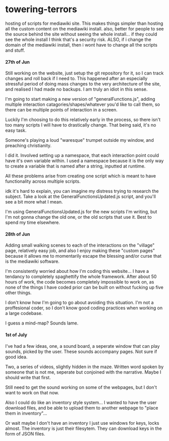 # towering-terrors
hosting of scripts for mediawiki site. This makes things simpler than hosting all the custom content on the mediawiki install.
also, better for people to see the source behind the site without seeing the whole install... if they could see the whole install I think that's a security risk.
ALSO, if i change the domain of the mediawiki install, then i wont have to change all the scripts and stuff.

#### 27th of Jun

Still working on the website, just setup the git repository for it, so I can track changes and roll back if I need to. This happened after an especially stressful period of doing mass changes to the very architecture of the site, and realised I had made no backups. I am truly an idiot in this sense.

I'm going to start making a new version of "generalFunctions.js", adding multiple interaction catagories/shapes/whatever you'd like to call them, so there can be multiple points of interaction in a screen.

Luckily I'm choosing to do this relatively early in the process, so there isn't too many scripts I will have to drastically change. That being said, it's no easy task.

Someone's playing a loud "waresque" trumpet outside my window, and preaching christianity.

I did it. Involved setting up a namespace, that each interaction point could have it's own variable within. I used a namespace because it is the only way to create a variable that is named after a string, inputted at runtime.

All these problems arise from creating one script which is meant to have functionality across multiple scripts.

idk it's hard to explain, you can imagine my distress trying to research the subject. Take a look at the GeneralFunctionsUpdated.js script, and you'll see a bit more what I mean.

I'm using GeneralFunctionsUpdated.js for the new scripts I'm writing, but I'm not gonna change the old one, or the old scripts that use it. Best to spend my time elsewhere.

#### 28th of Jun

Adding small walking scenes to each of the interactions on the "village" page, relatively easy job, and also I enjoy making these "custom pages" because it allows me to momentarily escape the blessing and/or curse that is the mediawiki software.

I'm consistently worried about how I'm coding this website... I have a tendancy to completely spaghettify the whole framework. After about 50 hours of work, the code becomes completely impossible to work on, as none of the things I have coded prior can be built on without fucking up five other things.

I don't know how I'm going to go about avoiding this situation. I'm not a proffesional coder, so I don't know good coding practices when working on a large codebase.

I guess a mind-map? Sounds lame.

#### 1st of July

I've had a few ideas, one, a sound board, a seperate window that can play sounds, picked by the user. These sounds accompany pages. Not sure if good idea.

Two, a series of videos, slightly hidden in the maze. Written word spoken by someone that is not me, seperate but conjoined with the narrative. Maybe I should write that first.

Still need to get the sound working on some of the webpages, but I don't want to work on that now.

Also I could do like an inventory style system... I wanted to have the user download files, and be able to upload them to another webpage to "place them in inventory"...

Or wait maybe I don't have an inventory I just use windows for keys, locks almost. The inventory is just their filesytem. They can download keys in the form of JSON files.
